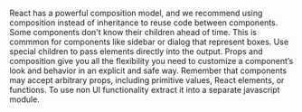 React has a powerful composition model, and we recommend using composition instead of inheritance to reuse code between components. Some components don't know their children ahead of time. This is commmon for components like sidebar or dialog that represent boxes. Use special children to pass elements directly into the output. Props and composition give you all the flexibility you need to customize a component’s look and behavior in an explicit and safe way. Remember that components may accept arbitrary props, including primitive values, React elements, or functions. To use non UI functionality extract it into a separate javascript module.